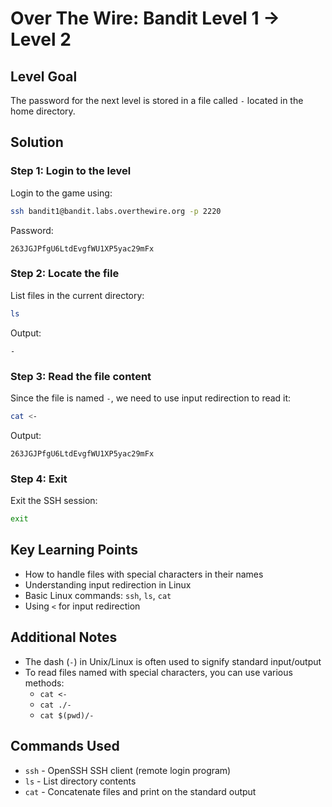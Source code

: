 # Over The Wire: Bandit Level 1 → Level 2

## Level Goal

The password for the next level is stored in a file called `-` located in the home directory.

## Solution

### Step 1: Login to the level
Login to the game using:
```bash
ssh bandit1@bandit.labs.overthewire.org -p 2220
```

Password:
```
263JGJPfgU6LtdEvgfWU1XP5yac29mFx
```

### Step 2: Locate the file
List files in the current directory:
```bash
ls
```

Output:
```
-
```

### Step 3: Read the file content
Since the file is named `-`, we need to use input redirection to read it:
```bash
cat <-
```

Output:
```
263JGJPfgU6LtdEvgfWU1XP5yac29mFx
```

### Step 4: Exit
Exit the SSH session:
```bash
exit
```

## Key Learning Points

* How to handle files with special characters in their names
* Understanding input redirection in Linux
* Basic Linux commands: `ssh`, `ls`, `cat`
* Using `<` for input redirection

## Additional Notes

* The dash (`-`) in Unix/Linux is often used to signify standard input/output
* To read files named with special characters, you can use various methods:
  * `cat <-`
  * `cat ./-`
  * `cat $(pwd)/-`

## Commands Used
* `ssh` - OpenSSH SSH client (remote login program)
* `ls` - List directory contents
* `cat` - Concatenate files and print on the standard output



